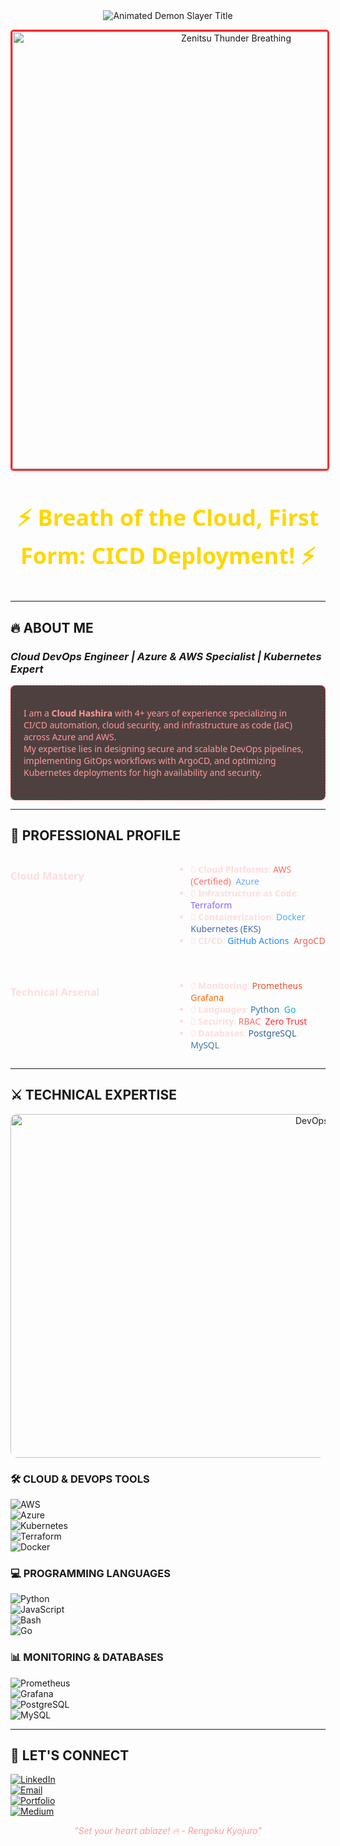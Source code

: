 <div align="center">

<!-- Animated Demon Slayer Title -->
<img src="https://readme-typing-svg.demolab.com?font=Kanit&weight=800&size=35&duration=4000&pause=1000&color=F71E1E&center=true&vCenter=true&width=600&height=90&lines=%E9%AC%BC%E6%BB%85%E3%81%AE%E5%88%83THIS+IS+RAHUL;DevOps+Engineer;CLOUD+HASHIRA+%F0%9F%94%A5" alt="Animated Demon Slayer Title" />

<!-- Zenitsu GIF resized for better display -->
<p>
  <img src="./Add-ons/218883.gif" alt="Zenitsu Thunder Breathing" width="700" style="border-radius: 5px; border: 3px solid #ff2a2a;" />
</p>

<h3 align="center" style="color: gold; font-family: 'Segoe UI', Tahoma, Geneva, Verdana, sans-serif; font-weight: 700; font-size: 36px;">
⚡ Breath of the Cloud, First Form: CICD Deployment! ⚡
</h3>

</div>

---

## 🔥 ABOUT ME
### *Cloud DevOps Engineer | Azure & AWS Specialist | Kubernetes Expert*

<div style="background: rgba(20, 0, 0, 0.75); padding: 20px; border-radius: 8px; border: 1px dashed #ff2a2a; color: #ff9999; font-family: 'Segoe UI', Tahoma, Geneva, Verdana, sans-serif;">

I am a **Cloud Hashira** with 4+ years of experience specializing in CI/CD automation, cloud security, and infrastructure as code (IaC) across Azure and AWS.  
My expertise lies in designing secure and scalable DevOps pipelines, implementing GitOps workflows with ArgoCD, and optimizing Kubernetes deployments for high availability and security.

</div>

---

## 🚀 PROFESSIONAL PROFILE

<div style="display: grid; grid-template-columns: repeat(2, 1fr); gap: 25px; text-align: left; color: #ffdddd; font-family: 'Segoe UI', Tahoma, Geneva, Verdana, sans-serif;">

### Cloud Mastery  
- 🔹 **Cloud Platforms**: <span style="color: #ff6b6b;">AWS (Certified)</span>, <span style="color: #6ba8ff;">Azure</span>  
- 🔹 **Infrastructure as Code**: <span style="color: #8a63ff;">Terraform</span>  
- 🔹 **Containerization**: <span style="color: #4dabf7;">Docker</span>, <span style="color: #4267b2;">Kubernetes (EKS)</span>  
- 🔹 **CI/CD**: <span style="color: #2088ff;">GitHub Actions</span>, <span style="color: #ef5b5b;">ArgoCD</span>

### Technical Arsenal  
- 🔹 **Monitoring**: <span style="color: #e6522c;">Prometheus</span>, <span style="color: #f46800;">Grafana</span>  
- 🔹 **Languages**: <span style="color: #3776ab;">Python</span>, <span style="color: #00add8;">Go</span>  
- 🔹 **Security**: <span style="color: #ff6b6b;">RBAC</span>, <span style="color: #ff2a2a;">Zero Trust</span>  
- 🔹 **Databases**: <span style="color: #316192;">PostgreSQL</span>, <span style="color: #4479A1;">MySQL</span>

</div>

---

## ⚔️ TECHNICAL EXPERTISE

<p align="right">
  <img src="https://user-images.githubusercontent.com/74038190/212750155-3ceddfbd-19d3-40a3-87af-8d329c8323c4.gif" alt="DevOps Tools" width="550" style="border-radius: 10px;" />
</p>

### 🛠️ CLOUD & DEVOPS TOOLS  
![AWS](https://img.shields.io/badge/AWS-%23FF9900.svg?style=for-the-badge&logo=amazon-aws&logoColor=white)  
![Azure](https://img.shields.io/badge/Azure-%230072C6.svg?style=for-the-badge&logo=microsoft-azure&logoColor=white)  
![Kubernetes](https://img.shields.io/badge/Kubernetes-%23326ce5.svg?style=for-the-badge&logo=kubernetes&logoColor=white)  
![Terraform](https://img.shields.io/badge/Terraform-%235835CC.svg?style=for-the-badge&logo=terraform&logoColor=white)  
![Docker](https://img.shields.io/badge/Docker-%230db7ed.svg?style=for-the-badge&logo=docker&logoColor=white)  

### 💻 PROGRAMMING LANGUAGES  
![Python](https://img.shields.io/badge/Python-%233776AB.svg?style=for-the-badge&logo=python&logoColor=white)  
![JavaScript](https://img.shields.io/badge/JavaScript-%23323330.svg?style=for-the-badge&logo=javascript&logoColor=%23F7DF1E)  
![Bash](https://img.shields.io/badge/Bash-%23121011.svg?style=for-the-badge&logo=gnu-bash&logoColor=white)  
![Go](https://img.shields.io/badge/Go-%2300ADD8.svg?style=for-the-badge&logo=go&logoColor=white)  

### 📊 MONITORING & DATABASES  
![Prometheus](https://img.shields.io/badge/Prometheus-%23E6522C.svg?style=for-the-badge&logo=prometheus&logoColor=white)  
![Grafana](https://img.shields.io/badge/Grafana-%23F46800.svg?style=for-the-badge&logo=grafana&logoColor=white)  
![PostgreSQL](https://img.shields.io/badge/PostgreSQL-%23316192.svg?style=for-the-badge&logo=postgresql&logoColor=white)  
![MySQL](https://img.shields.io/badge/MySQL-%234479A1.svg?style=for-the-badge&logo=mysql&logoColor=white)  

---

## 🌸 LET'S CONNECT

[![LinkedIn](https://img.shields.io/badge/LinkedIn-0077B5?style=for-the-badge&logo=linkedin&logoColor=white)](https://www.linkedin.com/in/rahul-ambaragonda-79322127a/)  
[![Email](https://img.shields.io/badge/Email-D14836?style=for-the-badge&logo=gmail&logoColor=white)](mailto:rahulambaragonda@gmail.com)  
[![Portfolio](https://img.shields.io/badge/Portfolio-4285F4?style=for-the-badge&logo=googlechrome&logoColor=white)](https://www.azuresimplified.com/myprotifolio.html)  
[![Medium](https://img.shields.io/badge/Medium-12100E?style=for-the-badge&logo=medium&logoColor=white)](https://cloudsimplified.hashnode.dev/)  

<p align="center" style="color: #ff9999; font-style: italic;">
  "Set your heart ablaze! 🔥 - Rengoku Kyojuro"
</p>
